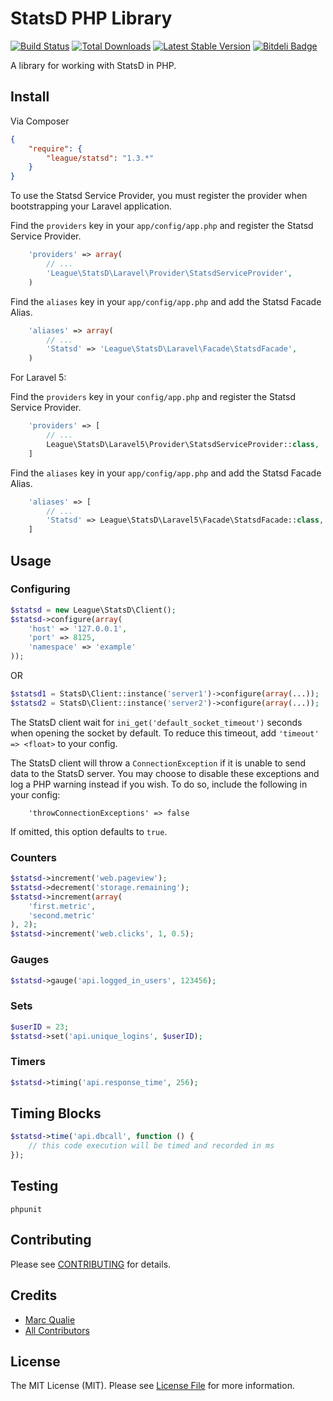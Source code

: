 # StatsD PHP Library

[![Build Status](https://travis-ci.org/thephpleague/statsd.png?branch=master)](https://travis-ci.org/thephpleague/statsd)
[![Total Downloads](https://poser.pugx.org/league/statsd/downloads.png)](https://packagist.org/packages/league/statsd)
[![Latest Stable Version](https://poser.pugx.org/league/statsd/v/stable.png)](https://packagist.org/packages/league/statsd)
[![Bitdeli Badge](https://d2weczhvl823v0.cloudfront.net/thephpleague/statsd/trend.png)](https://bitdeli.com/free "Bitdeli Badge")


A library for working with StatsD in PHP.


## Install

Via Composer

```json
{
    "require": {
        "league/statsd": "1.3.*"
    }
}
```

To use the Statsd Service Provider, you must register the provider when bootstrapping your Laravel application.

Find the `providers` key in your `app/config/app.php` and register the Statsd Service Provider.

```php
    'providers' => array(
        // ...
        'League\StatsD\Laravel\Provider\StatsdServiceProvider',
    )
```

Find the `aliases` key in your `app/config/app.php` and add the Statsd Facade Alias.

```php
    'aliases' => array(
        // ...
        'Statsd' => 'League\StatsD\Laravel\Facade\StatsdFacade',
    )
```

For Laravel 5:

Find the `providers` key in your `config/app.php` and register the Statsd Service Provider.

```php
    'providers' => [
        // ...
        League\StatsD\Laravel5\Provider\StatsdServiceProvider::class,
    ]
```

Find the `aliases` key in your `app/config/app.php` and add the Statsd Facade Alias.

```php
    'aliases' => [
        // ...
        'Statsd' => League\StatsD\Laravel5\Facade\StatsdFacade::class,
    ]
```

## Usage

### Configuring

```php
$statsd = new League\StatsD\Client();
$statsd->configure(array(
    'host' => '127.0.0.1',
    'port' => 8125,
    'namespace' => 'example'
));
```

OR

```php
$statsd1 = StatsD\Client::instance('server1')->configure(array(...));
$statsd2 = StatsD\Client::instance('server2')->configure(array(...));
```

The StatsD client wait for `ini_get('default_socket_timeout')` seconds when opening the socket by default. To reduce
this timeout, add `'timeout' => <float>` to your config.

The StatsD client will throw a `ConnectionException` if it is unable to send data to the StatsD server. You may choose
to disable these exceptions and log a PHP warning instead if you wish. To do so, include the following in your config:

```
    'throwConnectionExceptions' => false
```

If omitted, this option defaults to `true`.

### Counters

```php
$statsd->increment('web.pageview');
$statsd->decrement('storage.remaining');
$statsd->increment(array(
    'first.metric',
    'second.metric'
), 2);
$statsd->increment('web.clicks', 1, 0.5);
```

### Gauges

```php
$statsd->gauge('api.logged_in_users', 123456);
```


### Sets

```php
$userID = 23;
$statsd->set('api.unique_logins', $userID);
```

### Timers

```php
$statsd->timing('api.response_time', 256);
```

## Timing Blocks

```php
$statsd->time('api.dbcall', function () {
    // this code execution will be timed and recorded in ms
});
```

## Testing

    phpunit


## Contributing

Please see [CONTRIBUTING](https://github.com/thephpleague/statsd/blob/master/CONTRIBUTING.md) for details.


## Credits

- [Marc Qualie](https://github.com/marcqualie)
- [All Contributors](https://github.com/thephpleague/statsd/contributors)


## License

The MIT License (MIT). Please see [License File](https://github.com/thephpleague/statsd/blob/master/LICENSE) for more information.
